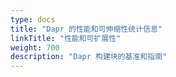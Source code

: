 ```yaml
---
type: docs
title: "Dapr 的性能和可伸缩性统计信息"
linkTitle: "性能和可扩展性"
weight: 700
description: "Dapr 构建块的基准和指南"
---
```


